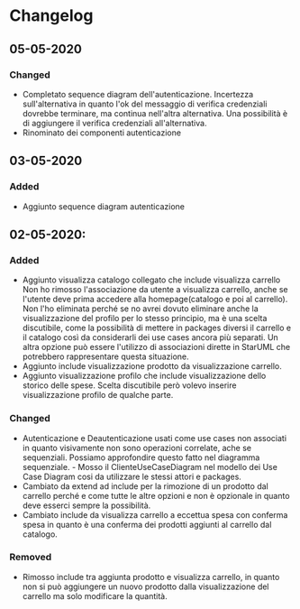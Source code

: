 # Changelog

## 05-05-2020

### Changed

-   Completato sequence diagram dell'autenticazione. Incertezza sull'alternativa in quanto l'ok del messaggio di verifica credenziali dovrebbe terminare, ma continua nell'altra alternativa. Una possibilità è di aggiungere il verifica credenziali all'alternativa.
-   Rinominato dei componenti autenticazione

## 03-05-2020

### Added

-   Aggiunto sequence diagram autenticazione

## 02-05-2020:

### Added

-   Aggiunto visualizza catalogo collegato che include visualizza carrello Non ho rimosso l'associazione da utente a visualizza carrello, anche se l'utente deve prima accedere alla homepage(catalogo e poi al carrello). Non l'ho eliminata perché se no avrei dovuto eliminare anche la visualizzazione del profilo per lo stesso principio, ma è una scelta discutibile, come la possibilità di mettere in packages diversi il carrello e il catalogo così da considerarli dei use cases ancora più separati. Un altra opzione può essere l'utilizzo di associazioni dirette in StarUML che potrebbero rappresentare questa situazione.
-   Aggiunto include visualizzazione prodotto da visualizzazione carrello.
-   Aggiunto visualizzazione profilo che include visualizzazione dello storico delle spese. Scelta discutibile però volevo inserire visualizzazione profilo de qualche parte.

### Changed

-   Autenticazione e Deautenticazione usati come use cases non associati in quanto visivamente non sono operazioni correlate, ache se sequenziali. Possiamo approfondire questo fatto nel diagramma sequenziale. - Mosso il ClienteUseCaseDiagram nel modello dei Use Case Diagram cosi da utilizzare le stessi attori e packages.
-   Cambiato da extend ad include per la rimozione di un prodotto dal carrello perché e come tutte le altre opzioni e non è opzionale in quanto deve esserci sempre la possibilità.
-   Cambiato include da visualizza carrello a eccettua spesa con conferma spesa in quanto è una conferma dei prodotti aggiunti al carrello dal catalogo.

### Removed

-   Rimosso include tra aggiunta prodotto e visualizza carrello, in quanto non si può aggiungere un nuovo prodotto dalla visualizzazione del carrello ma solo modificare la quantità.
